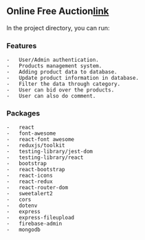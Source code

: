 ## Online Free Auction[link](https://online-free-auction.web.app/)

In the project directory, you can run:

### Features
    -   User/Admin authentication.
    -   Products management system.
    -   Adding product data to database.
    -   Update product information in database.
    -   Filter the data through category.
    -   User can bid over the products.
    -   User can also do comment.

### Packages
    -   react
    -   font-awesome
    -   react-font awesome
    -   reduxjs/toolkit
    -   testing-library/jest-dom
    -   testing-library/react
    -   bootstrap
    -   react-bootstrap
    -   react-icons
    -   react-redux
    -   react-router-dom
    -   sweetalert2
    -   cors
    -   dotenv
    -   express
    -   express-fileupload
    -   firebase-admin
    -   mongodb
